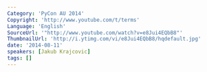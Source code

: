 ```yaml
---
Category: 'PyCon AU 2014'
Copyright: 'http://www.youtube.com/t/terms'
Language: 'English'
SourceUrl: '"http://www.youtube.com/watch?v=e8Jui4EQbB8"'
ThumbnailUrl: 'http://i.ytimg.com/vi/e8Jui4EQbB8/hqdefault.jpg'
date: '2014-08-11'
speakers: [Jakub Krajcovic]
tags: []
---
```


